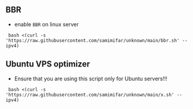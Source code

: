 ## BBR
- enable `BBR` on linux server
```
 bash <(curl -s 'https://raw.githubusercontent.com/samimifar/unknown/main/bbr.sh' --ipv4)
```
## Ubuntu VPS optimizer
- Ensure that you are using this script only for Ubuntu servers!!!
```
 bash <(curl -s 'https://raw.githubusercontent.com/samimifar/unknown/main/x.sh' --ipv4)
```
